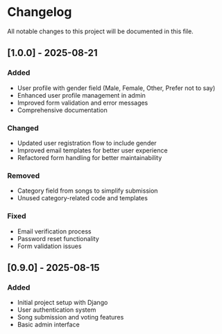# Changelog

All notable changes to this project will be documented in this file.

## [1.0.0] - 2025-08-21

### Added
- User profile with gender field (Male, Female, Other, Prefer not to say)
- Enhanced user profile management in admin
- Improved form validation and error messages
- Comprehensive documentation

### Changed
- Updated user registration flow to include gender
- Improved email templates for better user experience
- Refactored form handling for better maintainability

### Removed
- Category field from songs to simplify submission
- Unused category-related code and templates

### Fixed
- Email verification process
- Password reset functionality
- Form validation issues

## [0.9.0] - 2025-08-15

### Added
- Initial project setup with Django
- User authentication system
- Song submission and voting features
- Basic admin interface
